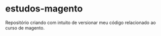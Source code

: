 # estudos-magento
Repositório criando com intuito de versionar meu código relacionado ao curso de magento.

